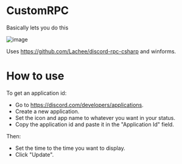 # CustomRPC
Basically lets you do this

![image](https://i.imgur.com/7RGOxiE.png)

Uses https://github.com/Lachee/discord-rpc-csharp and winforms.

# How to use
To get an application id:
* Go to https://discord.com/developers/applications.
* Create a new application.
* Set the icon and app name to whatever you want in your status.
* Copy the application id and paste it in the "Application Id" field.

Then:
* Set the time to the time you want to display.
* Click "Update".
